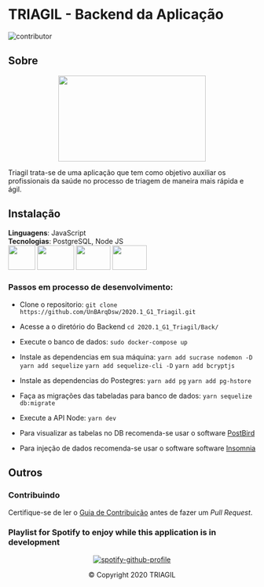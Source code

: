 # TRIAGIL - Backend da Aplicação

![contributor](https://img.shields.io/badge/all%20contributors-6-brightgreen)

## Sobre

<div align="center"><img width="300px" height="175px" src="https://imgur.com/yBMVGy9.png"/></div>

Triagil trata-se de uma aplicação que tem como objetivo auxiliar os profissionais da saúde no processo de triagem de maneira mais rápida e ágil.

## Instalação

**Linguagens**: JavaScript<br>
**Tecnologias**: PostgreSQL, Node JS<br>
<img width="55px" height="50px" src="https://imgur.com/wVQA02I.png"/> <img width="75px" height="50px" src="https://imgur.com/g75zlLp.gif"/> <img width="70px" height="50px" src="https://i.imgur.com/6wEVcni.png"/> <img width="70px" height="50px" src="https://imgur.com/UWlGuMy.gif"/>

### Passos em processo de desenvolvimento:

- Clone o repositorio: `git clone https://github.com/UnBArqDsw/2020.1_G1_Triagil.git`

- Acesse a o diretório do Backend `cd 2020.1_G1_Triagil/Back/`

- Execute o banco de dados: `sudo docker-compose up`

- Instale as dependencias em sua máquina: `yarn add sucrase nodemon -D`
                                          `yarn add sequelize`
                                          `yarn add sequelize-cli -D`
                                          `yarn add bcryptjs`
- Instale as dependencias do Postegres: `yarn add pg`
                                        `yarn add pg-hstore`

- Faça as migrações das tabeladas para banco de dados: `yarn sequelize db:migrate`

- Execute a API Node: `yarn dev`

- Para visualizar as tabelas no DB recomenda-se usar o software [PostBird](https://www.electronjs.org/apps/postbird)

- Para injeção de dados recomenda-se usar o software software [Insomnia](https://insomnia.rest/)

## Outros

### Contribuindo

Certifique-se de ler o [Guia de Contribuição](https://github.com/UnBArqDsw/2020.1_G1_Triagil/blob/master/CONTRIBUTING.md) antes de fazer um _Pull Request_.

### Playlist for Spotify to enjoy while this application is in development

<div align="center">

[![spotify-github-profile](https://spotify-github-profile.vercel.app/api/view?uid=m64yqwippu73qdg9l9e76jv4l&cover_image=true&theme=default)](https://open.spotify.com/playlist/5ulJCwMOt9LJsy9bt3hHhJ)

<footer>&copy; Copyright 2020 TRIAGIL</footer>

</div>
